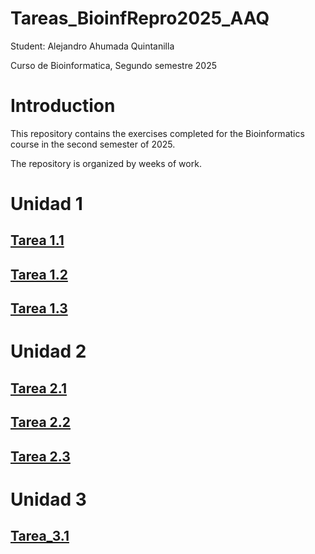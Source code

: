# Tareas_BioinfRepro2025_AAQ

Student: Alejandro Ahumada Quintanilla

Curso de Bioinformatica, Segundo semestre 2025

# Introduction

This repository contains the exercises completed for the Bioinformatics course in the second semester of 2025.

The repository is organized by weeks of work.

# Unidad 1

## [Tarea 1.1](./Unidad_1/Tarea_1.1)

## [Tarea 1.2](./Unidad_1/Tarea_1.2)

## [Tarea 1.3](./Unidad_1/Tarea_1.3)

# Unidad 2

## [Tarea 2.1](./Unidad_2/Tarea_2.1)

## [Tarea 2.2](./Unidad_2/Tarea_2.2)

## [Tarea 2.3](./Unidad_2/Tarea_2.3)

# Unidad 3

## [Tarea_3.1](./Unidad_3/Tarea_3.1)
